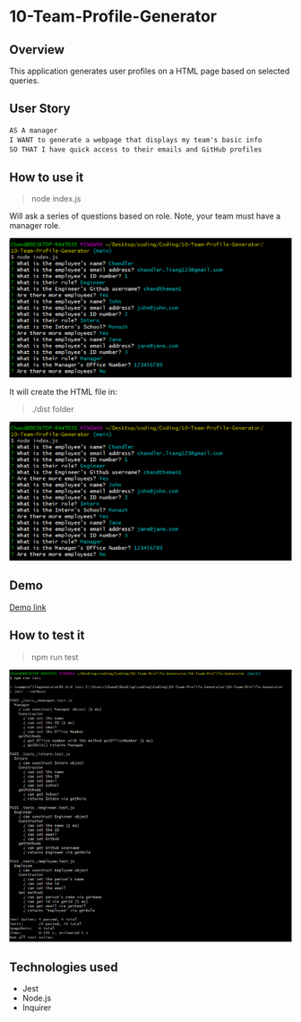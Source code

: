 # 10-Team-Profile-Generator

## Overview

This application generates user profiles on a HTML page based on selected queries.

## User Story

```md
AS A manager
I WANT to generate a webpage that displays my team's basic info
SO THAT I have quick access to their emails and GitHub profiles
```

## How to use it

> node index.js

Will ask a series of questions based on role.
Note, your team must have a manager role.

![Node questions](./assets/images/node.png)

It will create the HTML file in:
>./dist folder

![generated html](./assets/images/node.png)

## Demo

[Demo link](https://drive.google.com/file/d/15sZKYhd9cKD-lElHWscS_M8mHqshgHtS/view)

## How to test it

> npm run test

![Jest questions](./assets/images/jest.png)


## Technologies used

- Jest
- Node.js
- Inquirer
